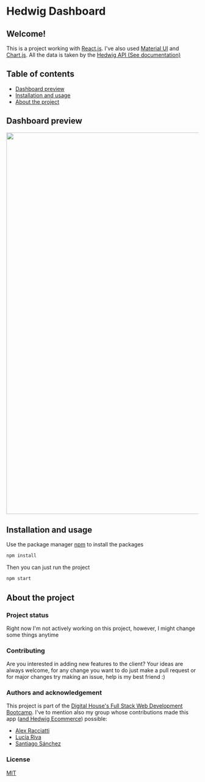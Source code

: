 # Hedwig Dashboard

## Welcome!
This is a project working with [React.js](https://reactjs.org/). I've also used [Material UI](https://mui.com/) and [Chart.js](https://www.chartjs.org/). All the data is taken by the [Hedwig API (See documentation)](https://app.swaggerhub.com/apis/AlanRacciatti/Hedwig-api/1.0.1)

## Table of contents
* [Dashboard preview](#dashboard-preview)
* [Installation and usage](#installation-and-usage)
* [About the project](#about-the-project)

## Dashboard preview
<img src="https://res.cloudinary.com/libreria-hedwig/image/upload/v1642525074/Captura_ealivb.png" width="1000" />

## Installation and usage

Use the package manager [npm](https://www.npmjs.com/) to install the packages

```bash
npm install
```

Then you can just run the project

```bash
npm start
```
## About the project
### Project status
Right now I'm not actively working on this project, however, I might change some things anytime

### Contributing
Are you interested in adding new features to the client? Your ideas are always welcome, for any change you want to do just make a pull request or for major changes try making an issue, help is my best friend :)
### Authors and acknowledgement
This project is part of the [Digital House's Full Stack Web Development Bootcamp](https://www.digitalhouse.com/ar/curso/programacion-web-full-stack). I've to mention also my group whose contributions made this app ([and Hedwig Ecommerce](https://libreria-hedwig.herokuapp.com/)) possible: 

- [Alex Racciatti](https://github.com/AlexRacciatti)
- [Lucía Riva](https://github.com/LuciaRiva)
- [Santiago Sánchez](https://github.com/Santisan4)

### License
[MIT](https://choosealicense.com/licenses/mit/)
